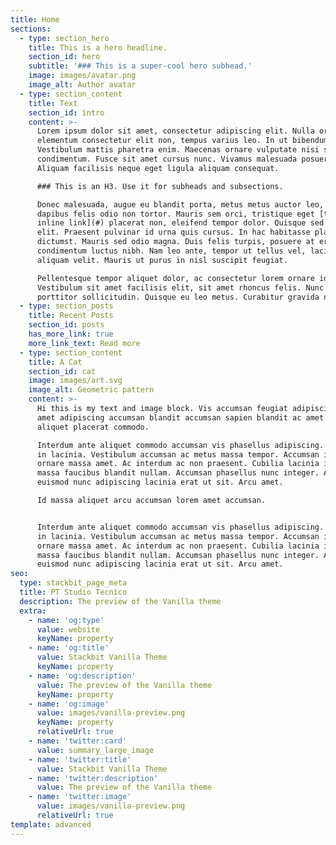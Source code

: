 ```yaml
---
title: Home
sections:
  - type: section_hero
    title: This is a hero headline.
    section_id: hero
    subtitle: '### This is a super-cool hero subhead.'
    image: images/avatar.png
    image_alt: Author avatar
  - type: section_content
    title: Text
    section_id: intro
    content: >-
      Lorem ipsum dolor sit amet, consectetur adipiscing elit. Nulla orci diam,
      elementum consectetur elit non, tempus varius leo. In ut bibendum mauris.
      Vestibulum mattis pharetra enim. Maecenas ornare vulputate nisi sed
      condimentum. Fusce sit amet cursus nunc. Vivamus malesuada posuere mollis.
      Aliquam facilisis neque eget ligula aliquam consequat.

      ### This is an H3. Use it for subheads and subsections.

      Donec malesuada, augue eu blandit porta, metus metus auctor leo, non
      dapibus felis odio non tortor. Mauris sem orci, tristique eget [this is an
      inline link](#) placerat non, eleifend tempor dolor. Quisque sed nisl
      elit. Praesent pulvinar id urna quis cursus. In hac habitasse platea
      dictumst. Mauris sed odio magna. Duis felis turpis, posuere at erat nec,
      condimentum luctus nibh. Nam leo ante, tempor ut tellus vel, lacinia
      aliquam velit. Mauris ut purus in nisl suscipit feugiat.

      Pellentesque tempor aliquet dolor, ac consectetur lorem ornare id.
      Vestibulum sit amet facilisis elit, sit amet rhoncus felis. Nunc rhoncus
      porttitor sollicitudin. Quisque eu leo metus. Curabitur gravida nibh eu
  - type: section_posts
    title: Recent Posts
    section_id: posts
    has_more_link: true
    more_link_text: Read more
  - type: section_content
    title: A Cat
    section_id: cat
    image: images/art.svg
    image_alt: Geometric pattern
    content: >-
      Hi this is my text and image block. Vis accumsan feugiat adipiscing nisl
      amet adipiscing accumsan blandit accumsan sapien blandit ac amet faucibus
      aliquet placerat commodo. 

      Interdum ante aliquet commodo accumsan vis phasellus adipiscing. Ornare a
      in lacinia. Vestibulum accumsan ac metus massa tempor. Accumsan in lacinia
      ornare massa amet. Ac interdum ac non praesent. Cubilia lacinia interdum
      massa faucibus blandit nullam. Accumsan phasellus nunc integer. Accumsan
      euismod nunc adipiscing lacinia erat ut sit. Arcu amet. 

      Id massa aliquet arcu accumsan lorem amet accumsan.


      Interdum ante aliquet commodo accumsan vis phasellus adipiscing. Ornare a
      in lacinia. Vestibulum accumsan ac metus massa tempor. Accumsan in lacinia
      ornare massa amet. Ac interdum ac non praesent. Cubilia lacinia interdum
      massa faucibus blandit nullam. Accumsan phasellus nunc integer. Accumsan
      euismod nunc adipiscing lacinia erat ut sit. Arcu amet.
seo:
  type: stackbit_page_meta
  title: PT Studio Tecnico
  description: The preview of the Vanilla theme
  extra:
    - name: 'og:type'
      value: website
      keyName: property
    - name: 'og:title'
      value: Stackbit Vanilla Theme
      keyName: property
    - name: 'og:description'
      value: The preview of the Vanilla theme
      keyName: property
    - name: 'og:image'
      value: images/vanilla-preview.png
      keyName: property
      relativeUrl: true
    - name: 'twitter:card'
      value: summary_large_image
    - name: 'twitter:title'
      value: Stackbit Vanilla Theme
    - name: 'twitter:description'
      value: The preview of the Vanilla theme
    - name: 'twitter:image'
      value: images/vanilla-preview.png
      relativeUrl: true
template: advanced
---
```

